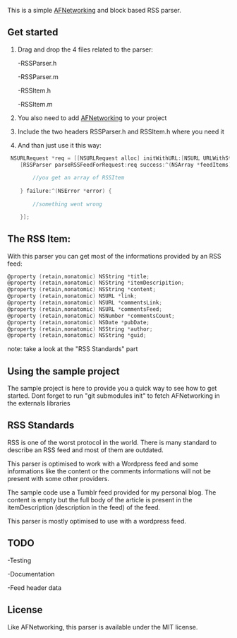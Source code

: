 This is a simple <a href="https://github.com/AFNetworking/AFNetworking/">AFNetworking</a> and block based RSS parser.

## Get started

1. Drag and drop the 4 files related to the parser:

	-RSSParser.h

	-RSSParser.m

	-RSSItem.h

	-RSSItem.m
	
2. You also need to add <a href="https://github.com/AFNetworking/AFNetworking/">AFNetworking</a> to your project

3. Include the two headers RSSParser.h and RSSItem.h where you need it

4. And than just use it this way:

``` objective-c
 NSURLRequest *req = [[NSURLRequest alloc] initWithURL:[NSURL URLWithString:@"http://blog.lelevier.fr/rss"]];
    [RSSParser parseRSSFeedForRequest:req success:^(NSArray *feedItems) {
    	
    	//you get an array of RSSItem
    	
    } failure:^(NSError *error) {
    	
    	//something went wrong

    }];

```

## The RSS Item:

With this parser you can get most of the informations provided by an RSS feed:

``` objective-c
@property (retain,nonatomic) NSString *title;
@property (retain,nonatomic) NSString *itemDescripition;
@property (retain,nonatomic) NSString *content;
@property (retain,nonatomic) NSURL *link;
@property (retain,nonatomic) NSURL *commentsLink;
@property (retain,nonatomic) NSURL *commentsFeed;
@property (retain,nonatomic) NSNumber *commentsCount;
@property (retain,nonatomic) NSDate *pubDate;
@property (retain,nonatomic) NSString *author;
@property (retain,nonatomic) NSString *guid;
```
note: take a look at the "RSS Standards" part

## Using the sample project

The sample project is here to provide you a quick way to see how to get started.
Dont forget to run "git submodules init" to fetch AFNetworking in the externals libraries

## RSS Standards

RSS is one of the worst protocol in the world. There is many standard to describe an RSS feed and most of them are outdated.

This parser is optimised to work with a Wordpress feed and some informations like the content or the comments informations will not be present with some other providers.

The sample code use a Tumblr feed provided for my personal blog. The content is empty but the full body of the article is present in the itemDescription (description in the feed) of the feed.

This parser is mostly optimised to use with a wordpress feed.

## TODO

-Testing

-Documentation

-Feed header data

## License

Like AFNetworking, this parser is available under the MIT license.